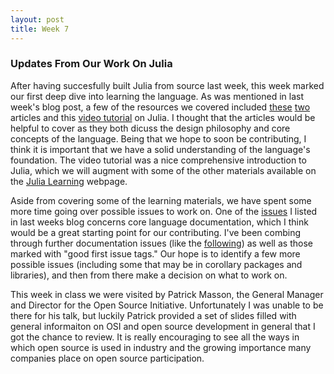 ```yaml
---
layout: post
title: Week 7
---
```

### Updates From Our Work On Julia

After having succesfully built Julia from source last week, this week marked our first deep dive into learning the language.  As was mentioned in last week's blog post, a few of the resources we covered included [these](http://ucidatascienceinitiative.github.io/IntroToJulia/Html/JuliaMentalModel) [two](http://ucidatascienceinitiative.github.io/IntroToJulia/Html/WhyJulia) articles and this [video tutorial](https://www.youtube.com/watch?v=8h8rQyEpiZA) on Julia.  I thought that the articles would be helpful to cover as they both dicuss the design philosophy and core concepts of the language.  Being that we hope to soon be contributing, I think it is important that we have a solid understanding of the language's foundation.  The video tutorial was a nice comprehensive introduction to Julia, which we will augment with some of the other materials available on the [Julia Learning](https://julialang.org/learning/) webpage.

Aside from covering some of the learning materials, we have spent some more time going over possible issues to work on. One of the [issues](https://github.com/JuliaLang/julia/issues/31202) I listed in last weeks blog concerns core language documentation, which I think would be a great starting point for our contributing.  I've been combing through further documentation issues (like the [following](https://github.com/JuliaLang/julia/issues/31232)) as well as those marked with "good first issue tags."  Our hope is to identify a few more possible issues (including some that may be in corollary packages and libraries), and then from there make a decision on what to work on.

This week in class we were visited by Patrick Masson, the General Manager and Director for the Open Source Initiative.  Unfortunately I was unable to be there for his talk, but luckily Patrick provided a set of slides filled with general informaiton on OSI and open source development in general that I got the chance to review.  It is really encouraging to see all the ways in which open source is used in industry and the growing importance many companies place on open source participation.